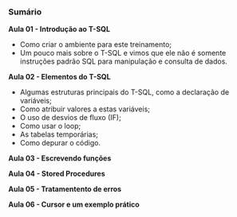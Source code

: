 ### Sumário

**Aula 01 - Introdução ao T-SQL**

- Como criar o ambiente para este treinamento;
- Um pouco mais sobre o T-SQL e vimos que ele não é somente instruções padrão SQL para manipulação e consulta de dados.

**Aula 02 - Elementos do T-SQL**

- Algumas estruturas principais do T-SQL, como a declaração de variáveis;
- Como atribuir valores a estas variáveis;
- O uso de desvios de fluxo (IF);
- Como usar o loop;
- As tabelas temporárias;
- Como depurar o código.

**Aula 03 - Escrevendo funções**


**Aula 04 - Stored Procedures**


**Aula 05 - Tratamentento de erros**

**Aula 06 - Cursor e um exemplo prático**